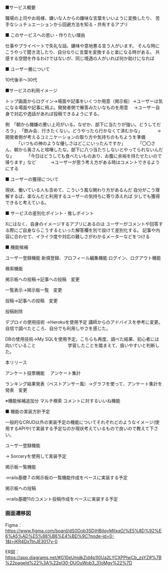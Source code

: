 ■サービス概要

職場の上司やお局様、嫌いな人からの嫌味な言葉をいいように変換したり、
苦手なシュチュエーションから回避方法を知る・共有するアプリ

■ このサービスへの思い・作りたい理由

仕事やプライベートで失礼な話、嫌味や意地悪る言う人がいます。
そんな時にこうやって聞き流したり、自分なりに言葉を変換すると楽になる時がある。
共感する空間を作るわけではないが、同じ境遇の人がいれば何か助けになれば

■ ユーザー層について

10代後半〜30代  

■サービスの利用イメージ

トップ画面からログイン→場面や記事をいくつか用意（掲示板）→ユーザーは気になる場面や記事に飛ぶ。開発者側で解答みたいなものを用意　
→ユーザー自身で対応や逸話があれば投稿できるようにする。

例　「朝から機嫌の悪い上司がいる。なぜか、部下に当たりが強い。どうしてだろう」
    「飲み会、行きたくない。どうやったら行かなくて済むかな」
　　　→開発者側が考えるコミニケーションの取り方や気持ちのもちようを準備
　　　「いつもの神のような優しさはどこにいったんですか」
　　　「〇〇さん、朝から奥さんと喧嘩したな。部下に八つ当たりしないとやってられないんだな」
　　　「今日はどうしても食べたいものあり、お腹に余裕を持たせたいので帰ります」など
　　　→ユーザーが思う考え方がある時はコメントできるようにする

■ ユーザーの獲得について

現状、働いている人も含めて、こういう風な関わり方があるんだ
自分がこう理解するば、楽なんだと利用するユーザーの気持ちに寄り添えれば
少しでも獲得できると考えている。

■ サービスの差別化ポイント・推しポイント

Xにはなく、自身のイメージするアプリにあるのは
ユーザーがコメントや回答する際にご自身ならこうするといった解答欄を別で設けて差別化する。
記事や内容に合わせて、イライラ度や対応の難しさがわかるメーターなどをつける

■ 機能候補

ユーザー登録機能
新規登録、プロフィール編集機能
ログイン、ログアウト機能

検索機能

掲示板への投稿→記事への投稿　変更

一覧表示→掲示板一覧　変更

投稿→記事への投稿　変更

投稿削除

デプロイの使用技術
→Herokuを使用予定
 講師からのアドバイスを参考に変更。自信で調べたところ、自分でも利用しやさを感じた。

DBの使用技術→My SQLを使用予定。こちらも再度、調べた結果、初心者には向いていること
　　　　　　　学習したことを踏まえて、扱いやすいと判断した。

本リリース

アンケート投票機能　
アンケート集計

ランキング結果発表（ベストアンサー風）→グラフを使って、アンケート集計を発表　変更

※機能候補追加分
マルチ検索
コメントに対するいいね機能


■ 機能の実装方針予定

一般的なCRUD以外の実装予定の機能についてそれぞれどのようなイメージ(使用するAPIや)で実装する予定なのか現状考えているもので良いので教えて下さい。

ユーザー登録機能

→ Sorceryを使用して実装予定

掲示板一覧機能

→rails基礎７の掲示板の一覧機能作成をベースに実装する予定

掲示板への投稿

→rails基礎11のコメント投稿作成をベースに実装する予定

### 画面遷移図
Figma：https://www.figma.com/board/dS0Dob3SDjHBjIqyMIlxqO/%E5%8D%92%E6%A5%AD%E5%88%B6%E4%BD%9C?node-id=0-1&t=jKR4DxTtnJE3017y-0


ER図：https://app.diagrams.net/#G10eUmdkZid4p1I0Ua2LYCXPPIwCb_zsYZ#%7B%22pageId%22%3A%22pI30-DUOuWob3_31oMgv%22%7D
